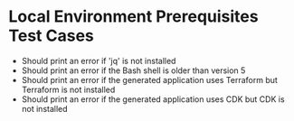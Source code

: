 # Local Environment Prerequisites Test Cases

* Should print an error if 'jq' is not installed
* Should print an error if the Bash shell is older than version 5
* Should print an error if the generated application uses Terraform but Terraform is not installed
* Should print an error if the generated application uses CDK but CDK is not installed